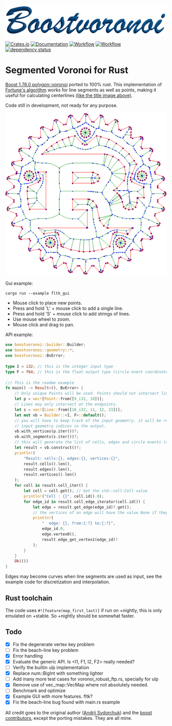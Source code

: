 ![Rusty voronoi](img/title.png)

[![Crates.io](https://meritbadge.herokuapp.com/boostvoronoi)](https://crates.io/crates/boostvoronoi)
[![Documentation](https://docs.rs/boostvoronoi/badge.svg)](https://docs.rs/boostvoronoi)
[![Workflow](https://github.com/eadf/boostvoronoi.rs/workflows/Rust/badge.svg)](https://github.com/eadf/boostvoronoi.rs/workflows/Rust/badge.svg)
[![Workflow](https://github.com/eadf/boostvoronoi.rs/workflows/Clippy/badge.svg)](https://github.com/eadf/boostvoronoi.rs/workflows/Clippy/badge.svg)
[![dependency status](https://deps.rs/crate/boostvoronoi/0.8.4/status.svg)](https://deps.rs/crate/boostvoronoi/0.8.4)

# Segmented Voronoi for Rust


[Boost 1.76.0 polygon::voronoi](https://www.boost.org/doc/libs/1_76_0/libs/polygon/doc/voronoi_main.htm) ported to 100% rust.
This implementation of [Fortune's algorithm](https://en.wikipedia.org/wiki/Fortune%27s_algorithm) works for line segments as well as points, making it useful for calculating centerlines [(like the title image above)](https://github.com/eadf/toxicblend.rs).

Code still in development, not ready for any purpose.

![Rusty voronoi](img/img.png)

Gui example:
```fish
cargo run --example fltk_gui
```
* Mouse click to place new points. 
* Press and hold 'L' + mouse click to add a single line. 
* Press and hold 'S' + mouse click to add strings of lines.
* Use mouse wheel to zoom.
* Mouse click and drag to pan.

API example:
```rust
use boostvoronoi::builder::Builder;
use boostvoronoi::geometry::*;
use boostvoronoi::BvError;

type I = i32; // this is the integer input type
type F = f64; // this is the float output type (circle event coordinates)

/// This is the readme example
fn main() -> Result<(), BvError> {
    // Only unique Points will be used. Points should not intersect lines
    let p = vec![Point::from([9_i32, 10])];
    // Lines may only intersect at the endpoints.
    let s = vec![Line::from([10_i32, 11, 12, 33])];
    let mut vb = Builder::<I, F>::default();
    // you will have to keep track of the input geometry. it will be referenced as
    // input geometry indices in the output.
    vb.with_vertices(p.iter())?;
    vb.with_segments(s.iter())?;
    // this will generate the list of cells, edges and circle events (aka vertices)
    let result = vb.construct()?;
    println!(
        "Result: cells:{}, edges:{}, vertices:{}",
        result.cells().len(),
        result.edges().len(),
        result.vertices().len()
    );
    for cell in result.cell_iter() {
        let cell = cell.get(); // Get the std::cell:Cell value
        println!("Cell : {}", cell.id().0);
        for edge_id in result.cell_edge_iterator(cell.id()) {
            let edge = result.get_edge(edge_id)?.get();
            // the vertices of an edge will have the value None if they are infinitely far away.
            println!(
                "  edge: {}, from:{:?} to:{:?}",
                edge_id.0,
                edge.vertex0(),
                result.edge_get_vertex1(edge_id)?
            );
        }
    }
    Ok(())
}
```
Edges may become curves when line segments are used as input, see the example code for discretization and interpolation. 

## Rust toolchain
The code uses ```#![feature(map_first_last)]``` if run on +nightly, this is only emulated on +stable.
So +nightly should be somewhat faster.

## Todo
- [x] Fix the degenerate vertex key problem
- [ ] Fix the beach-line key problem
- [x] Error handling
- [X] Evaluate the generic API. Is <I1, F1, I2, F2> really needed?
- [ ] Verify the builtin ulp implementation
- [x] Replace num::BigInt with something lighter
- [ ] Add many more test cases for voronoi_robust_ftp.rs, specially for ulp
- [x] Remove use of vec_map::VecMap where not absolutely needed.
- [ ] Benchmark and optimize
- [x] Example GUI with more features. fltk?
- [x] Fix the beach-line bug found with main.rs example

All credit goes to the original author ([Andrii Sydorchuk](https://github.com/asydorchuk)) and the [boost contributors](https://github.com/boostorg/polygon), except the porting mistakes. They are all mine.

